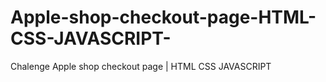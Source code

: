# Apple-shop-checkout-page-HTML-CSS-JAVASCRIPT-
Chalenge Apple shop checkout page | HTML CSS JAVASCRIPT 
